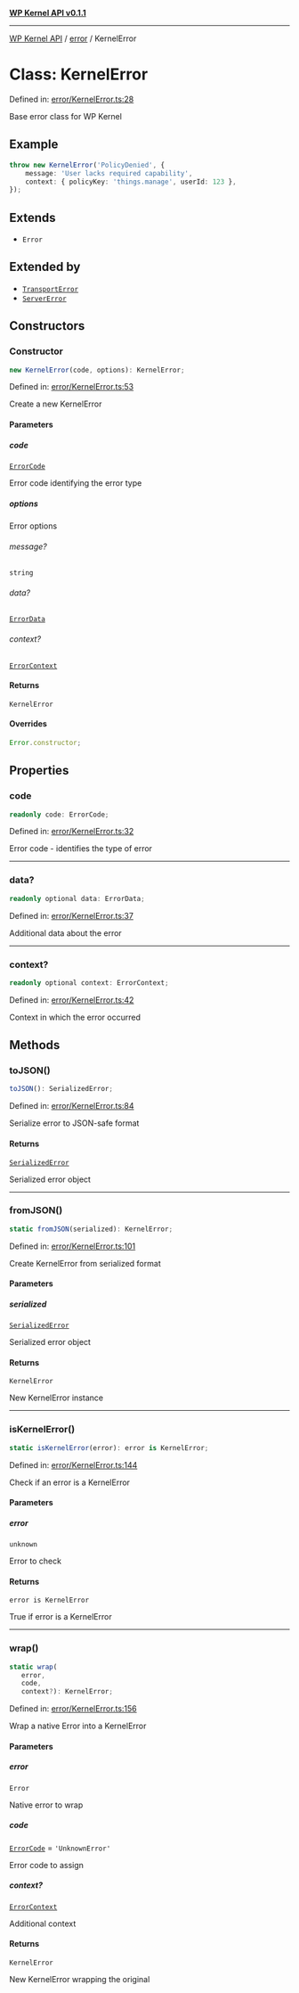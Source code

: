[**WP Kernel API v0.1.1**](../../README.md)

---

[WP Kernel API](../../README.md) / [error](../README.md) / KernelError

# Class: KernelError

Defined in: [error/KernelError.ts:28](https://github.com/theGeekist/wp-kernel/blob/main/packages/kernel/src/error/KernelError.ts#L28)

Base error class for WP Kernel

## Example

```typescript
throw new KernelError('PolicyDenied', {
	message: 'User lacks required capability',
	context: { policyKey: 'things.manage', userId: 123 },
});
```

## Extends

- `Error`

## Extended by

- [`TransportError`](TransportError.md)
- [`ServerError`](ServerError.md)

## Constructors

### Constructor

```ts
new KernelError(code, options): KernelError;
```

Defined in: [error/KernelError.ts:53](https://github.com/theGeekist/wp-kernel/blob/main/packages/kernel/src/error/KernelError.ts#L53)

Create a new KernelError

#### Parameters

##### code

[`ErrorCode`](../type-aliases/ErrorCode.md)

Error code identifying the error type

##### options

Error options

###### message?

`string`

###### data?

[`ErrorData`](../interfaces/ErrorData.md)

###### context?

[`ErrorContext`](../interfaces/ErrorContext.md)

#### Returns

`KernelError`

#### Overrides

```ts
Error.constructor;
```

## Properties

### code

```ts
readonly code: ErrorCode;
```

Defined in: [error/KernelError.ts:32](https://github.com/theGeekist/wp-kernel/blob/main/packages/kernel/src/error/KernelError.ts#L32)

Error code - identifies the type of error

---

### data?

```ts
readonly optional data: ErrorData;
```

Defined in: [error/KernelError.ts:37](https://github.com/theGeekist/wp-kernel/blob/main/packages/kernel/src/error/KernelError.ts#L37)

Additional data about the error

---

### context?

```ts
readonly optional context: ErrorContext;
```

Defined in: [error/KernelError.ts:42](https://github.com/theGeekist/wp-kernel/blob/main/packages/kernel/src/error/KernelError.ts#L42)

Context in which the error occurred

## Methods

### toJSON()

```ts
toJSON(): SerializedError;
```

Defined in: [error/KernelError.ts:84](https://github.com/theGeekist/wp-kernel/blob/main/packages/kernel/src/error/KernelError.ts#L84)

Serialize error to JSON-safe format

#### Returns

[`SerializedError`](../interfaces/SerializedError.md)

Serialized error object

---

### fromJSON()

```ts
static fromJSON(serialized): KernelError;
```

Defined in: [error/KernelError.ts:101](https://github.com/theGeekist/wp-kernel/blob/main/packages/kernel/src/error/KernelError.ts#L101)

Create KernelError from serialized format

#### Parameters

##### serialized

[`SerializedError`](../interfaces/SerializedError.md)

Serialized error object

#### Returns

`KernelError`

New KernelError instance

---

### isKernelError()

```ts
static isKernelError(error): error is KernelError;
```

Defined in: [error/KernelError.ts:144](https://github.com/theGeekist/wp-kernel/blob/main/packages/kernel/src/error/KernelError.ts#L144)

Check if an error is a KernelError

#### Parameters

##### error

`unknown`

Error to check

#### Returns

`error is KernelError`

True if error is a KernelError

---

### wrap()

```ts
static wrap(
   error,
   code,
   context?): KernelError;
```

Defined in: [error/KernelError.ts:156](https://github.com/theGeekist/wp-kernel/blob/main/packages/kernel/src/error/KernelError.ts#L156)

Wrap a native Error into a KernelError

#### Parameters

##### error

`Error`

Native error to wrap

##### code

[`ErrorCode`](../type-aliases/ErrorCode.md) = `'UnknownError'`

Error code to assign

##### context?

[`ErrorContext`](../interfaces/ErrorContext.md)

Additional context

#### Returns

`KernelError`

New KernelError wrapping the original

